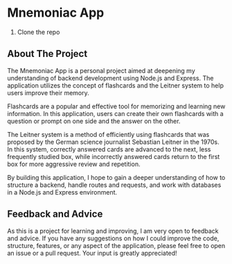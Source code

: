 # Mnemoniac App

1. Clone the repo

## About The Project

The Mnemoniac App is a personal project aimed at deepening my understanding of backend development using Node.js and Express. The application utilizes the concept of flashcards and the Leitner system to help users improve their memory.

Flashcards are a popular and effective tool for memorizing and learning new information. In this application, users can create their own flashcards with a question or prompt on one side and the answer on the other.

The Leitner system is a method of efficiently using flashcards that was proposed by the German science journalist Sebastian Leitner in the 1970s. In this system, correctly answered cards are advanced to the next, less frequently studied box, while incorrectly answered cards return to the first box for more aggressive review and repetition.

By building this application, I hope to gain a deeper understanding of how to structure a backend, handle routes and requests, and work with databases in a Node.js and Express environment.

## Feedback and Advice

As this is a project for learning and improving, I am very open to feedback and advice. If you have any suggestions on how I could improve the code, structure, features, or any aspect of the application, please feel free to open an issue or a pull request. Your input is greatly appreciated!